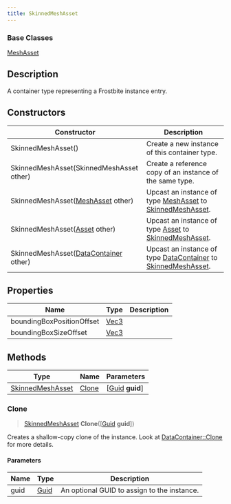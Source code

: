 ```yaml
---
title: SkinnedMeshAsset
---
```

### Base Classes

[MeshAsset](MeshAsset)

## Description

A container type representing a Frostbite instance entry.

## Constructors

| Constructor                                                                 | Description                                                                                                             |
| --------------------------------------------------------------------------- | ----------------------------------------------------------------------------------------------------------------------- |
| SkinnedMeshAsset()                                                          | Create a new instance of this container type.                                                                           |
| SkinnedMeshAsset(SkinnedMeshAsset other)                                    | Create a reference copy of an instance of the same type.                                                                |
| SkinnedMeshAsset([MeshAsset](MeshAsset) other)                              | Upcast an instance of type [MeshAsset](MeshAsset) to [SkinnedMeshAsset](SkinnedMeshAsset).                              |
| SkinnedMeshAsset([Asset](Asset) other)                                      | Upcast an instance of type [Asset](Asset) to [SkinnedMeshAsset](SkinnedMeshAsset).                                      |
| SkinnedMeshAsset([DataContainer](/vext/ref/shared/class/datacontainer) other) | Upcast an instance of type [DataContainer](/vext/ref/shared/class/datacontainer) to [SkinnedMeshAsset](SkinnedMeshAsset). |

## Properties

| Name                      | Type                              | Description |
| ------------------------- | --------------------------------- | ----------- |
| boundingBoxPositionOffset | [Vec3](/vext/ref/shared/class/Vec3) |             |
| boundingBoxSizeOffset     | [Vec3](/vext/ref/shared/class/Vec3) |             |

## Methods

| Type                                 | Name            | Parameters                                     |
| ------------------------------------ | --------------- | ---------------------------------------------- |
| [SkinnedMeshAsset](SkinnedMeshAsset) | [Clone](#clone) | \[[Guid](/vext/ref/shared/class/guid) **guid**\] |

### Clone

> [SkinnedMeshAsset](SkinnedMeshAsset) **Clone**(\[[Guid](/vext/ref/shared/class/guid) **guid**\])

Creates a shallow-copy clone of the instance. Look at [DataContainer::Clone](/vext/ref/shared/class/datacontainer#clone) for more details.

#### Parameters

| Name | Type         | Description                                 |
| ---- | ------------ | ------------------------------------------- |
| guid | [Guid](Guid) | An optional GUID to assign to the instance. |
